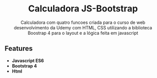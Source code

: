 
<h1 align="center">
Calculadora JS-Bootstrap
</h1>

<p align="center">Calculadora com quatro funcoes criada para o curso de web desenvolvimento da Udemy com HTML, CSS utilizando a biblioteca Boostrap 4 para o layout e a lógica feita em javascript</p>


## Features

-  **Javascript ES6** 
-  **Bootstrap 4**  
-  **Html** 


